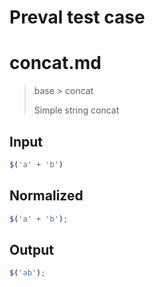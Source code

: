 # Preval test case

# concat.md

> base > concat
>
> Simple string concat

## Input

`````js filename=intro
$('a' + 'b')
`````

## Normalized

`````js filename=intro
$('a' + 'b');
`````

## Output

`````js filename=intro
$('ab');
`````
